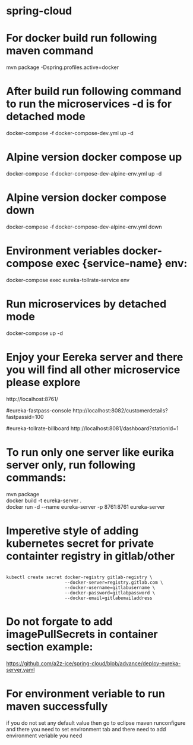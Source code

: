# spring-cloud
# For docker build run following maven command
mvn package -Dspring.profiles.active=docker
# After build run following command to run the microservices -d is for detached mode
docker-compose -f docker-compose-dev.yml up -d
# Alpine version docker compose up
docker-compose -f docker-compose-dev-alpine-env.yml up -d<br>
# Alpine version docker compose down
docker-compose -f docker-compose-dev-alpine-env.yml down

# Environment veriables docker-compose exec {service-name} env:
docker-compose exec eureka-tollrate-service env

# Run microservices by detached mode
docker-compose up -d

# Enjoy your Eereka server and there you will find all other microservice please explore
http://localhost:8761/

#eureka-fastpass-console
http://localhost:8082/customerdetails?fastpassid=100

#eureka-tollrate-billboard
http://localhost:8081/dashboard?stationId=1

# To run only one server like eurika server only, run following commands:
mvn package<br>
docker build -t eureka-server .<br>
docker run -d --name eureka-server -p 8761:8761 eureka-server<br>

# Imperetive style of adding kubernetes secret for private containter registry in gitlab/other
<pre><code>
kubectl create secret docker-registry gitlab-registry \
                      --docker-server=registry.gitlab.com \
                      --docker-username=gitlabusername \
                      --docker-password=gitlabpassword \
                      --docker-email=gitlabemailaddress
</code></pre>  

# Do not forgate to add imagePullSecrets in container section example:
https://github.com/a2z-ice/spring-cloud/blob/advance/deploy-eureka-server.yaml

# For environment veriable to run maven successfully
if you do not set any default value then go to eclipse maven runconfigure and there you need to set environment tab and there need to add environment veriable you need


                      
             


